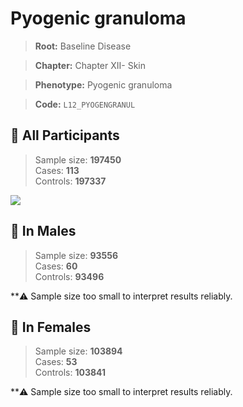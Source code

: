 # Pyogenic granuloma

> **Root:** Baseline Disease  

> **Chapter:** Chapter XII- Skin  

> **Phenotype:** Pyogenic granuloma  

> **Code:** `L12_PYOGENGRANUL`

## 🧪 All Participants  
> Sample size: **197450**  
> Cases: **113**  
> Controls: **197337**
<img src="/Disease/Figures/ALL/Incidence/L12_PYOGENGRANUL.png"/>
<CsvTable src="/Disease_Data/ALL/Incidence/COX_L12_PYOGENGRANUL.csv" label="🔍 View full results" />

## 👨 In Males  
> Sample size: **93556**  
> Cases: **60**  
> Controls: **93496**

**⚠️ Sample size too small to interpret results reliably.


## 👩 In Females  
> Sample size: **103894**  
> Cases: **53**  
> Controls: **103841**

**⚠️ Sample size too small to interpret results reliably.


